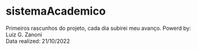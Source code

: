 # sistemaAcademico

Primeiros rascunhos do projeto, cada dia subirei meu avanço.
Powerd by: Luiz G. Zanoni <br>
Data realized: 21/10/2022
